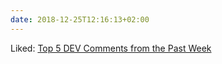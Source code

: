 ```yaml
---
date: 2018-12-25T12:16:13+02:00
---
```


Liked: [Top 5 DEV Comments from the Past Week](https://dev.to/devteam/top-5-dev-comments-from-the-past-week-2d0l)
